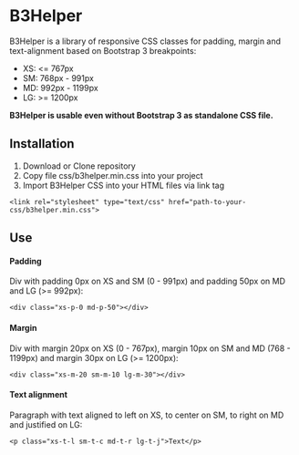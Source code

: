 <h1>B3Helper</h1>

<p>B3Helper is a library of responsive CSS classes for padding, margin and text-alignment based on Bootstrap 3 breakpoints:</p>

* XS: <= 767px
* SM: 768px - 991px
* MD: 992px - 1199px
* LG: >= 1200px

**B3Helper is usable even without Bootstrap 3 as standalone CSS file.**

<h2>Installation</h2>

1. Download or Clone repository
2. Copy file css/b3helper.min.css into your project
3. Import B3Helper CSS into your HTML files via link tag


```
<link rel="stylesheet" type="text/css" href="path-to-your-css/b3helper.min.css">
```

<h2>Use</h2>

<h4>Padding</h4>

<p>Div with padding 0px on XS and SM (0 - 991px) and padding 50px on MD and LG (>= 992px):</p>

```
<div class="xs-p-0 md-p-50"></div>
```

<h4>Margin</h4>

<p>Div with margin 20px on XS (0 - 767px), margin 10px on SM and MD (768 - 1199px) and margin 30px on LG (>= 1200px):</p>

```
<div class="xs-m-20 sm-m-10 lg-m-30"></div>
```

<h4>Text alignment</h4>

<p>Paragraph with text aligned to left on XS, to center on SM, to right on MD and justified on LG:</p>

```
<p class="xs-t-l sm-t-c md-t-r lg-t-j">Text</p>
```